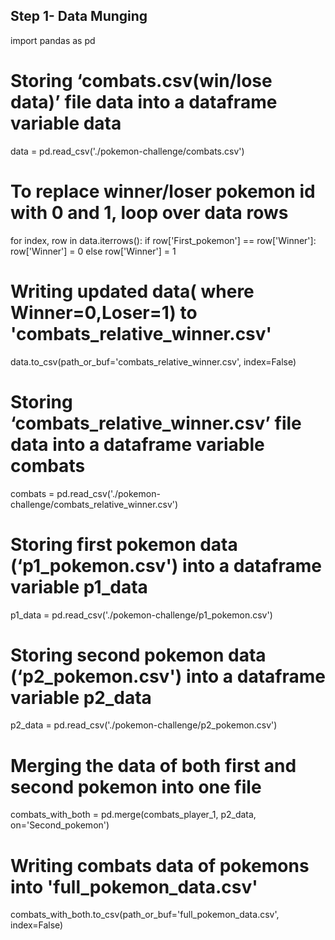 
## Step 1- Data Munging

import pandas as pd

# Storing ‘combats.csv(win/lose data)’ file data into a dataframe variable data
data = pd.read_csv('./pokemon-challenge/combats.csv')

# To replace winner/loser pokemon id with 0 and 1, loop over data rows
for index, row in data.iterrows():
 if row['First_pokemon'] == row['Winner']:
   row['Winner'] = 0
 else
   row['Winner'] = 1

# Writing updated data( where Winner=0,Loser=1) to 'combats_relative_winner.csv'
data.to_csv(path_or_buf='combats_relative_winner.csv', index=False)

# Storing ‘combats_relative_winner.csv’ file data into a dataframe variable combats
combats = pd.read_csv('./pokemon-challenge/combats_relative_winner.csv')

# Storing first pokemon data (‘p1_pokemon.csv') into a dataframe  variable p1_data
p1_data = pd.read_csv('./pokemon-challenge/p1_pokemon.csv')

# Storing second pokemon data (‘p2_pokemon.csv') into a dataframe  variable p2_data
p2_data = pd.read_csv('./pokemon-challenge/p2_pokemon.csv')

# Merging the data of both first and second pokemon into one file
combats_with_both = pd.merge(combats_player_1, p2_data, on='Second_pokemon')

# Writing combats data of pokemons into 'full_pokemon_data.csv'
combats_with_both.to_csv(path_or_buf='full_pokemon_data.csv', index=False)
